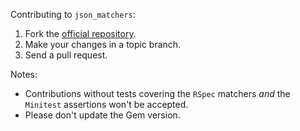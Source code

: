 Contributing to `json_matchers`:

1. Fork the [official repository](https://github.com/thoughtbot/json_matchers/tree/master).
2. Make your changes in a topic branch.
3. Send a pull request.

Notes:

* Contributions without tests covering the `RSpec` matchers _and_ the `Minitest`
  assertions won't be accepted.
* Please don't update the Gem version.
